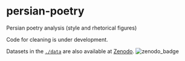 # persian-poetry
Persian poetry analysis (style and rhetorical figures)

Code for cleaning is under development.

Datasets in the [`./data`](https://github.com/pithysr/persian-poetry/tree/main/data) are also available at [Zenodo](https://zenodo.org/record/7923612).
![zenodo_badge](https://zenodo.org/badge/DOI/10.5281/zenodo.7923612.svg)
